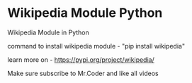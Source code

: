 # Wikipedia Module Python
Wikipedia Module in Python

command to install wikipedia module - "pip install wikipedia"

learn more on - https://pypi.org/project/wikipedia/

Make sure subscribe to Mr.Coder and like all videos
